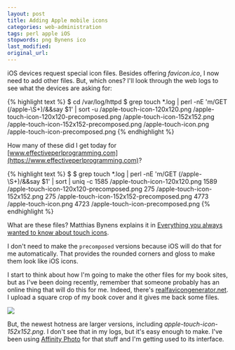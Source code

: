 ```yaml
---
layout: post
title: Adding Apple mobile icons
categories: web-administration
tags: perl apple iOS
stopwords: png Bynens ico
last_modified:
original_url:
---
```


iOS devices request special icon files. Besides offering *favicon.ico*, I now need to add other files. But, which ones? I'll look through the web logs to see what the devices are asking for:

{% highlight text %}
$ cd /var/log/httpd
$ grep touch *.log | perl -nE 'm/GET (\/apple-\S+)/&&say $1' | sort -u
/apple-touch-icon-120x120.png
/apple-touch-icon-120x120-precomposed.png
/apple-touch-icon-152x152.png
/apple-touch-icon-152x152-precomposed.png
/apple-touch-icon.png
/apple-touch-icon-precomposed.png
{% endhighlight %}

How many of these did I get today for [www.effectiveperlprogramming.com](https://www.effectiveperlprogramming.com)?

{% highlight text %}
$ $ grep touch *.log | perl -nE 'm/GET (\/apple-\S+)/&&say $1' | sort | uniq -c
   1585 /apple-touch-icon-120x120.png
   1589 /apple-touch-icon-120x120-precomposed.png
    275 /apple-touch-icon-152x152.png
    275 /apple-touch-icon-152x152-precomposed.png
   4773 /apple-touch-icon.png
   4723 /apple-touch-icon-precomposed.png
{% endhighlight %}

What are these files? Matthias Bynens explains it in [Everything you always wanted to know about touch icons](https://mathiasbynens.be/notes/touch-icons).

I don't need to make the `precomposed` versions because iOS will do that for me automatically. That provides the rounded corners and gloss to make them look like iOS icons.

I start to think about how I'm going to make the other files for my book sites, but as I've been doing recently, remember that someone probably has an online thing that will do this for me. Indeed, there's [realfavicongenerator.net](https://realfavicongenerator.net). I upload
a square crop of my book cover and it gives me back some files.

![](https://www.effectiveperlprogramming.com/apple-touch-icon-180x180.png)

But, the newest hotness are larger versions, including *apple-touch-icon-152x152.png*. I don't see that in my logs, but it's easy enough to make. I've been using [Affinity Photo](/goodbye-adobe/) for that stuff and I'm getting used to its interface.
